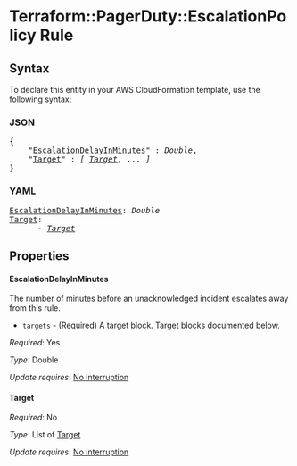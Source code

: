 # Terraform::PagerDuty::EscalationPolicy Rule

## Syntax

To declare this entity in your AWS CloudFormation template, use the following syntax:

### JSON

<pre>
{
    "<a href="#escalationdelayinminutes" title="EscalationDelayInMinutes">EscalationDelayInMinutes</a>" : <i>Double</i>,
    "<a href="#target" title="Target">Target</a>" : <i>[ <a href="rule-target.md">Target</a>, ... ]</i>
}
</pre>

### YAML

<pre>
<a href="#escalationdelayinminutes" title="EscalationDelayInMinutes">EscalationDelayInMinutes</a>: <i>Double</i>
<a href="#target" title="Target">Target</a>: <i>
      - <a href="rule-target.md">Target</a></i>
</pre>

## Properties

#### EscalationDelayInMinutes

The number of minutes before an unacknowledged incident escalates away from this rule.
* `targets` - (Required) A target block. Target blocks documented below.

_Required_: Yes

_Type_: Double

_Update requires_: [No interruption](https://docs.aws.amazon.com/AWSCloudFormation/latest/UserGuide/using-cfn-updating-stacks-update-behaviors.html#update-no-interrupt)

#### Target

_Required_: No

_Type_: List of <a href="rule-target.md">Target</a>

_Update requires_: [No interruption](https://docs.aws.amazon.com/AWSCloudFormation/latest/UserGuide/using-cfn-updating-stacks-update-behaviors.html#update-no-interrupt)

